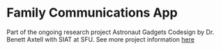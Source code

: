 # Family Communications App
Part of the ongoing research project Astronaut Gadgets Codesign by Dr. Benett Axtell with SIAT at SFU.
See more project information [here](https://www.sfu.ca/~raxtell/projects.html)